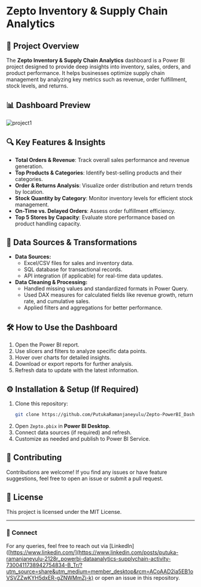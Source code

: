 # Zepto Inventory & Supply Chain Analytics

## 📌 Project Overview

The **Zepto Inventory & Supply Chain Analytics** dashboard is a Power BI project designed to provide deep insights into inventory, sales, orders, and product performance. It helps businesses optimize supply chain management by analyzing key metrics such as revenue, order fulfillment, stock levels, and returns.

## 📊 Dashboard Preview


![project1](https://github.com/user-attachments/assets/f1183be1-12bc-4e30-9fc5-995c72485149)

## 🔍 Key Features & Insights

- **Total Orders & Revenue**: Track overall sales performance and revenue generation.
- **Top Products & Categories**: Identify best-selling products and their categories.
- **Order & Returns Analysis**: Visualize order distribution and return trends by location.
- **Stock Quantity by Category**: Monitor inventory levels for efficient stock management.
- **On-Time vs. Delayed Orders**: Assess order fulfillment efficiency.
- **Top 5 Stores by Capacity**: Evaluate store performance based on product handling capacity.

## 📂 Data Sources & Transformations

- **Data Sources:**
  - Excel/CSV files for sales and inventory data.
  - SQL database for transactional records.
  - API integration (if applicable) for real-time data updates.
- **Data Cleaning & Processing:**
  - Handled missing values and standardized formats in Power Query.
  - Used DAX measures for calculated fields like revenue growth, return rate, and cumulative sales.
  - Applied filters and aggregations for better performance.

## 🛠 How to Use the Dashboard

1. Open the Power BI report.
2. Use slicers and filters to analyze specific data points.
3. Hover over charts for detailed insights.
4. Download or export reports for further analysis.
5. Refresh data to update with the latest information.

## ⚙️ Installation & Setup (If Required)

1. Clone this repository:
   ```sh
   git clone https://github.com/PutukaRamanjaneyulu/Zepto-PowerBI_Dashboard.git
   ```
2. Open `Zepto.pbix` in **Power BI Desktop**.
3. Connect data sources (if required) and refresh.
4. Customize as needed and publish to Power BI Service.

## 🤝 Contributing

Contributions are welcome! If you find any issues or have feature suggestions, feel free to open an issue or submit a pull request.

## 📜 License

This project is licensed under the MIT License.

---

### 🔗 Connect

For any queries, feel free to reach out via [LinkedIn]([https://www.linkedin.com/](https://www.linkedin.com/posts/putuka-ramanjaneyulu-2128r_powerbi-dataanalytics-supplychain-activity-7300411738942754834-B_Tr/?utm_source=share&utm_medium=member_desktop&rcm=ACoAAD2ia5EB1oVSVZZwKYH5dxER-gZNWMmZj-k) or open an issue in this repository.


